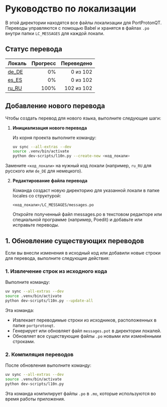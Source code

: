 # Руководство по локализации

В этой директории находятся все файлы локализации для PortProtonQT. Переводы управляются с помощью Babel и хранятся в файлах `.po` внутри папки `LC_MESSAGES` для каждой локали.

## Статус перевода

<!-- Сгенерировано автоматически! -->

| Локаль | Прогресс | Переведено |
| :----- | -------: | ---------: |
| [de_DE](./de_DE/LC_MESSAGES/messages.po) | 0% | 0 из 102 |
| [es_ES](./es_ES/LC_MESSAGES/messages.po) | 0% | 0 из 102 |
| [ru_RU](./ru_RU/LC_MESSAGES/messages.po) | 100% | 102 из 102 |

## Добавление нового перевода

Чтобы создать перевод для нового языка, выполните следующие шаги:

1. **Инициализация нового перевода**

   Из корня проекта выполните команду:

   ```bash
   uv sync --all-extras --dev
   source .venv/bin/activate
   python dev-scripts/l10n.py --create-new <код_локали>
   ```

Замените `<код_локали>` на нужный код локали (например, `ru_RU` для русского или `de_DE` для немецкого).

2. **Редактирование файла перевода**

   Команда создаст новую директорию для указанной локали в папке locales со структурой:

   `<код_локали>/LC_MESSAGES/messages.po`

   Откройте полученный файл messages.po в текстовом редакторе или специальной программе (например, Poedit) и добавьте или исправьте переводы.

## 1. Обновление существующих переводов

Если вы внесли изменения в исходный код или добавили новые строки для перевода, выполните следующие действия:

### 1. Извлечение строк из исходного кода

Выполните команду:

```bash
uv sync --all-extras --dev
source .venv/bin/activate
python dev-scripts/l10n.py --update-all
```

Эта команда:

- Извлекает переводимые строки из исходников, расположенных в папке `portprotonqt`.
- Генерирует или обновляет файл `messages.pot` в директории локалей.
- Обновляет все существующие файлы `.po` новыми или изменёнными строками.

### 2. Компиляция переводов

После обновления выполните команду:

```bash
uv sync --all-extras --dev
source .venv/bin/activate
python dev-scripts/l10n.py
```

Эта команда компилирует файлы `.po` в `.mo`, которые используются во время работы приложения.
